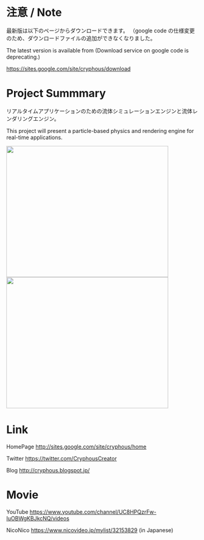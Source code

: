 # 注意 / Note #

最新版は以下のページからダウンロードできます。
（google code の仕様変更のため、ダウンロードファイルの追加ができなくなりました。

The latest version is available from
(Download service on google code is deprecating.)

https://sites.google.com/site/cryphous/download

# Project Summmary #

リアルタイムアプリケーションのための流体シミュレーションエンジンと流体レンダリングエンジン。

This project will present a particle-based physics and rendering engine for real-time applications.

<a href='http://www.youtube.com/watch?feature=player_embedded&v=DTQRT1_AK0I' target='_blank'><img src='http://img.youtube.com/vi/DTQRT1_AK0I/0.jpg' width='425' height=344 /></a>
<a href='http://www.youtube.com/watch?feature=player_embedded&v=DnXuSrwAlTo' target='_blank'><img src='http://img.youtube.com/vi/DnXuSrwAlTo/0.jpg' width='425' height=344 /></a>

# Link #

HomePage http://sites.google.com/site/cryphous/home

Twitter https://twitter.com/CryphousCreator

Blog http://cryphous.blogspot.jp/

# Movie #

YouTube https://www.youtube.com/channel/UC8HPQzrFw-IuOBWgKBJkcNQ/videos

NicoNico https://www.nicovideo.jp/mylist/32153829 (in Japanese)